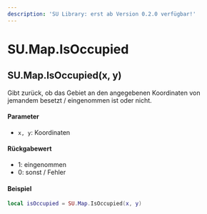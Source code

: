 ```yaml
---
description: 'SU Library: erst ab Version 0.2.0 verfügbar!'
---
```


# SU.Map.IsOccupied

## SU.Map.IsOccupied(x, y)

Gibt zurück, ob das Gebiet an den angegebenen Koordinaten von jemandem besetzt / eingenommen ist oder nicht.

#### Parameter

* `x, y`: Koordinaten

#### Rückgabewert

* 1: eingenommen
* 0: sonst / Fehler

#### Beispiel

```lua
local isOccupied = SU.Map.IsOccupied(x, y)
```
